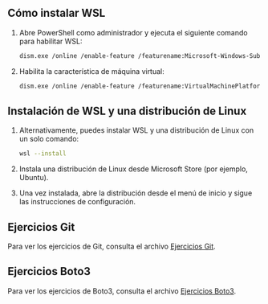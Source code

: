 ## Cómo instalar WSL

1. Abre PowerShell como administrador y ejecuta el siguiente comando para habilitar WSL:
    ```sh
    dism.exe /online /enable-feature /featurename:Microsoft-Windows-Subsystem-Linux /all /norestart
    ```
2. Habilita la característica de máquina virtual:
    ```sh
    dism.exe /online /enable-feature /featurename:VirtualMachinePlatform /all /norestart
    ```

## Instalación de WSL y una distribución de Linux
1. Alternativamente, puedes instalar WSL y una distribución de Linux con un solo comando:
    ```sh
    wsl --install
    ```

5. Instala una distribución de Linux desde Microsoft Store (por ejemplo, Ubuntu).

6. Una vez instalada, abre la distribución desde el menú de inicio y sigue las instrucciones de configuración.

## Ejercicios Git

Para ver los ejercicios de Git, consulta el archivo [Ejercicios Git](./Ejercicios/Git/Ejercicios.md).

## Ejercicios Boto3

Para ver los ejercicios de Boto3, consulta el archivo [Ejercicios Boto3](./Ejercicios/boto3/Ejercicios.md).